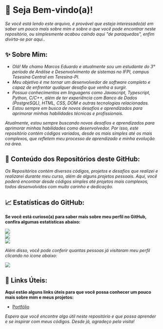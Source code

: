 # :wave: Seja Bem-vindo(a)!

*Se você está lendo este arquivo, é provável que esteja interessado(a) em saber um pouco mais sobre mim e sobre o que você pode encontrar neste repositório, ou simplesmente acabou caindo aqui "de paraquedas", enfim divirta-se por aqui..*

## :sparkles: Sobre Mim:
- *Olá! Me chamo Marcos Eduardo e atualmente sou um estudante do 3° período de Análise e Desenvolvimento de sistemas no IFPI, campus Tesesina Central em Teresina-PI.*
- *Meu objetivo é me tornar um desenvolvedor de software completo e capaz de enfrentar qualquer desafio que venha a surgir.*
- *Possuo conhecimentos em linguagens como Javascript, Typescript, Python, C/C++, além de ter experiência com Banco de Dados (PostgreSQL), HTML, CSS, DOM e outras tecnologias relacionadas.*
- *Estou sempre em busca de novos desafios e aprendizados para aprimorar minhas habilidades técnicas e profissionais.*

*Atualmente, estou sempre buscando novos desafios e aprendizados para aprimorar minhas habilidades como desenvolvedor. Por isso, este repositório contém códigos variados, desde os mais simples até os mais complexos, que refletem meu processo de aprendizado e minha evolução na área.*

## :open_file_folder: Conteúdo dos Repositórios deste GitHub:
*Os Repositórios contém diversos códigos, projetos e desafios que realizei e realizarei durante meu curso, além de alguns projetos pessoais. Aqui, você poderá encontrar desde códigos simples até projetos mais complexos, todos desenvolvidos com muito carinho e dedicação.*

## :chart_with_upwards_trend: Estatísticas do GitHub:
**Se você está curioso(a) para saber mais sobre meu perfil no GitHub, confira algumas estatísticas abaixo:**

![](https://github-readme-stats.vercel.app/api?username=Marcos1701&theme=dark&hide_border=false&include_all_commits=true&count_private=true)<br/>
![](https://github-readme-streak-stats.herokuapp.com/?user=Marcos1701&theme=dark&hide_border=false)<br/>
![](https://github-readme-stats.vercel.app/api/top-langs/?username=Marcos1701&theme=dark&hide_border=false&include_all_commits=true&count_private=true&layout=compact)

*Além disso, você pode conferir quantas pessoas já visitaram meu perfil clicando no ícone abaixo:*

[![](https://visitcount.itsvg.in/api?id=Marcos1701&label=Profile%20Views&color=12&icon=5&pretty=true)](https://visitcount.itsvg.in)

## :link: Links Úteis:
**Aqui estão alguns links úteis para que você possa conhecer um pouco mais sobre mim e meus projetos:**

- [Portfólio](https://marcos1701.github.io/Codes-Mapa-DevWeek/portfolio-teste)

*Espero que você encontre algo útil neste repositório e que possa aprender e se inspirar com meus códigos. Desde já, agradeço pela visita!*

